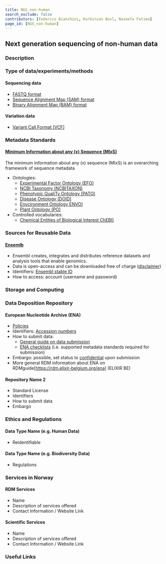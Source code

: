 ```yaml
---
title: NGS_non-human
search_exclude: false
contributors: [Federico Bianchini, Korbinian Bosl, Nazeefa Fatima]
page_id: [NGS_non-human]
---
```


## Next generation sequencing of non-human data

### Description

### Type of data/experiments/methods
<!---When mentioning file format, it would be useful to mention format type -->

#### Sequencing data
- [FASTQ format](https://fairsharing.org/bsg-s000229)
- [Sequence Alignment Map (SAM) format](https://fairsharing.org/bsg-s000261)
- [Binary Alignment Map (BAM) format](https://fairsharing.org/bsg-s000210)

#### Variation data
- [Variant Call Format (VCF)](https://fairsharing.org/bsg-s000270)

### Metadata Standards
#### [Minimum Information about any (x) Sequence (MIxS)](https://doi.org/10.25504/FAIRsharing.9aa0zp)
The minimum information about any (x) sequence (MIxS) is an overarching framework of sequence metadata
- Ontologies:
  - [Experimental Factor Ontology (EFO)](https://doi.org/10.25504/FAIRsharing.1gr4tz)
  - [NCBI Taxonomy (NCBITAXON)](https://doi.org/10.25504/FAIRsharing.fj07xj)
  - [Phenotypic QualiTy Ontology (PATO)](https://doi.org/10.25504/FAIRsharing.ezwdhz)
  - [Disease Ontology (DOID)](https://doi.org/10.25504/FAIRsharing.8b6wfq)
  - [Envcironment Ontology ENVO)](https://doi.org/10.25504/FAIRsharing.azqskx)
  - [Plant Ontology (PO)](https://doi.org/10.25504/FAIRsharing.3ngg40)
- Controlled vocabularies:
  - [Chemical Entities of Biological Interest ChEBI)](https://doi.org/10.25504/FAIRsharing.62qk8w)

### Sources for Reusable Data
#### [Ensemlb](https://doi.org/10.25504/FAIRsharing.fx0mw7) 
- Ensembl creates, integrates and distributes reference datasets and analysis tools that enable genomics.
- Data is open-access and can be downloaded free of charge ([disclaimer](https://www.ensembl.org/info/about/legal/index.html))
- Identifiers: [Ensembl stable ID](https://www.ensembl.org/Help/Faq?id=488)
- How to access: account (username and password)

### Storage and Computing
<!--Add information about e.g. NeLS-->

### Data Deposition Repository

#### European Nucleotide Archive (ENA)
- [Policies](https://www.ebi.ac.uk/ena/browser/about/policies)
- Identifiers: [Accession numbers](https://ena-docs.readthedocs.io/en/latest/submit/general-guide/accessions.html)
- How to submit data:
  - [General guide on data submission](https://www.ebi.ac.uk/ena/browser/submit)
  - [ENA checklists](https://www.ebi.ac.uk/ena/browser/checklists) (i.e. supported metadata standards required for submission) 
- Embargo: possible, set status to [confidential](https://ena-docs.readthedocs.io/en/latest/faq/release/data-availability-policy.html?highlight=confidential) upon submission
- More general RDM information about ENA on RDMguide[https://rdm.elixir-belgium.org/ena] (ELIXIR BE)

#### Repository Name 2
- Standard License
- Identifiers
- How to submit data
- Embargo

### Ethics and Regulations
<!--Add information about laws and policies in Norway for relevant data types-->
#### Data Type Name (e.g. Human Data) 
- Reidentifiable

#### Data Type Name (e.g. Biodiversity Data) 
- Regulations

### Services in Norway
<!--Add one line description-->
#### RDM Services
- Name
- Description of services offered
- Contact Information / Website Link

#### Scientific Services
- Name
- Description of services offered
- Contact Information / Website Link

### Useful Links
<!--Add a list of relevant external/global tools-->
